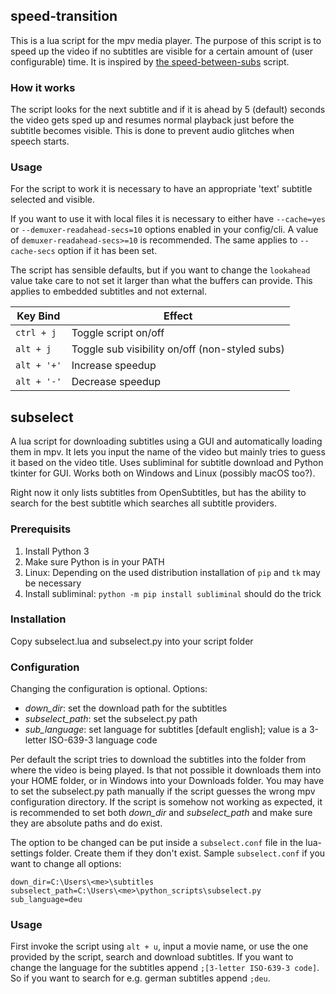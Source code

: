 ## speed-transition
This is a lua script for the mpv media player. The purpose of this script is to speed up the video if no subtitles are visible for a certain amount of (user configurable) time. It is inspired by [the speed-between-subs](https://gist.github.com/bitingsock/47c5ba6466c63c68bcf991dd376f1d18) script.

### How it works
The script looks for the next subtitle and if it is ahead by 5 (default) seconds the video gets sped up and resumes normal playback just before the subtitle becomes visible. This is done to prevent audio glitches when speech starts.

### Usage
For the script to work it is necessary to have an appropriate 'text' subtitle selected and visible.

If you want to use it with local files it is necessary to either have `--cache=yes` or `--demuxer-readahead-secs=10` options enabled in your config/cli. A value of `demuxer-readahead-secs>=10` is recommended. The same applies to `--cache-secs` option if it has been set.

The script has sensible defaults, but if you want to change the `lookahead` value take care to not set it larger than what the buffers can provide. This applies to embedded subtitles and not external.

Key Bind|Effect
--------|------
`ctrl + j`|Toggle script on/off
`alt + j`|Toggle sub visibility on/off (non-styled subs)
`alt + '+'`|Increase speedup
`alt + '-'`|Decrease speedup

## subselect
A lua script for downloading subtitles using a GUI and automatically loading them in mpv. It lets you input the name of the video but mainly tries to guess it based on the video title. Uses subliminal for subtitle download and Python tkinter for GUI. Works both on Windows and Linux (possibly macOS too?).

Right now it only lists subtitles from OpenSubtitles, but has the ability to search for the best subtitle which searches all subtitle providers.

### Prerequisits
1. Install Python 3
2. Make sure Python is in your PATH
3. Linux: Depending on the used distribution installation of `pip` and `tk` may be necessary
3. Install subliminal:  `python -m pip install subliminal` should do the trick

### Installation
Copy subselect.lua and subselect.py into your script folder

### Configuration
Changing the configuration is optional. Options:
* *down_dir*: set the download path for the subtitles
* *subselect_path*: set the subselect.py path
* *sub_language*: set language for subtitles [default english]; value is a 3-letter ISO-639-3 language code

Per default the script tries to download the subtitles into the folder from where the video is being played. Is that not possible it downloads them into your HOME folder, or in Windows into your Downloads folder. You may have to set the subselect.py path manually if the script guesses the wrong mpv configuration directory. If the script is somehow not working as expected, it is recommended to set both *down_dir* and *subselect_path* and make sure they are absolute paths and do exist.

The option to be changed can be put inside a `subselect.conf` file in the lua-settings folder. Create them if they don't exist.
Sample `subselect.conf` if you want to change all options:
```
down_dir=C:\Users\<me>\subtitles
subselect_path=C:\Users\<me>\python_scripts\subselect.py
sub_language=deu
```

### Usage
First invoke the script using `alt + u`, input a movie name, or use the one provided by the script, search and download subtitles. If you want to change the language for the subtitles append `;[3-letter ISO-639-3 code]`. So if you want to search for e.g. german subtitles append `;deu`.